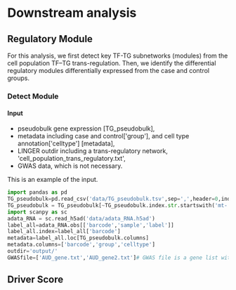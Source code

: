 # Downstream analysis
## Regulatory Module
For this analysis, we first detect key TF-TG subnetworks (modules) from the cell population TF–TG trans-regulation. Then, we identify the differential regulatory modules differentially expressed from the case and control groups.
### Detect Module
#### Input
- pseudobulk gene expression [TG_pseudobulk], 
- metadata including case and control['group'], and cell type annotation['celltype'] [metadata],
- LINGER outdir including a trans-regulatory network, 'cell_population_trans_regulatory.txt',
- GWAS data, which is not necessary.

This is an example of the input.
```python
import pandas as pd
TG_pseudobulk=pd.read_csv('data/TG_pseudobulk.tsv',sep=',',header=0,index_col=0)
TG_pseudobulk = TG_pseudobulk[~TG_pseudobulk.index.str.startswith('mt-')]
import scanpy as sc
adata_RNA = sc.read_h5ad('data/adata_RNA.h5ad')
label_all=adata_RNA.obs[['barcode','sample','label']]
label_all.index=label_all['barcode']
metadata=label_all.loc[TG_pseudobulk.columns]
metadata.columns=['barcode','group','celltype']
outdir='output/'
GWASfile=['AUD_gene.txt','AUD_gene2.txt']# GWAS file is a gene list with no head (Optional)
```

## Driver Score

